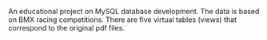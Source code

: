 An educational project on MySQL database development. The data is based on BMX racing competitions.
There are five virtual tables (views) that correspond to the original pdf files.
